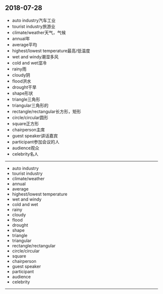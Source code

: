 2018-07-28
---
- auto industry汽车工业
- tourist industry旅游业
- climate/weather天气，气候
- annual年
- average平均
- highest/lowest temperature最高/低温度
- wet and windy潮湿多风
- cold and wet湿冷
- rainy雨
- cloudy阴
- flood洪水
- drought干旱
- shape形状
- triangle三角形
- triangular三角形的
- rectangle/rectangular长方形，矩形
- circle/circular圆形
- square正方形
- chairperson主席
- guest speaker讲话嘉宾
- participant参加会议的人
- audience观众
- celebrity名人
---
- auto industry 
- tourist industry 
- climate/weather
- annual 
- average 
- highest/lowest temperature 
- wet and windy 
- cold and wet 
- rainy 
- cloudy 
- flood 
- drought 
- shape
- triangle 
- triangular 
- rectangle/rectangular 
- circle/circular 
- square 
- chairperson 
- guest speaker 
- participant 
- audience 
- celebrity 
---